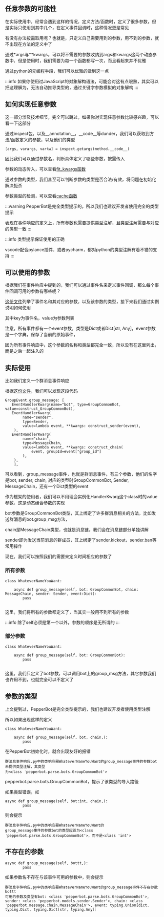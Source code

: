 ## 任意参数的可能性
在实际使用中，经常会遇到这样的情况，定义方法/函数时，定义了很多参数，但是实际只使用到其中几个，在定义事件回调时，这种情况更是常见

有没有办法按需取用呢？也就是，只定义自己需要用到的参数，用不到的参数，就不出现在方法的定义中了

通过*args与**kwargs，可以将不需要的参数收纳到args和kwargs这两个动态参数中，但是使用时，我们需要为每一个函数都写一次，而且看起来并不优雅

通过python的元编程手段，我们可以优雅的做到这一点

:::info
如果你使用过JavaScript的对象解构语法，可能会对这有点眼熟，其实可以把这理解为，无法自动推导类型的，通过关键字参数模拟的对象解构
:::

## 如何实现任意参数
这一部分涉及技术细节，完全可以跳过，如果你对实现任意参数比较感兴趣，可以看一下这部分

通过inspect包，以及__annotation__，__code__等dunder，我们可以获取到方法/函数定义的参数，以及他们的类型
```py3
[args, varargs, varkw] = inspect.getargs(method.__code__)
```


因此我们可以通过参数名，判断具体定义了哪些参数，按需传入

参数的动态传入，可以查看[fit_kwargs函数](https://github.com/SSmJaE/PepperBot/blob/master/pepperbot/utils/common.py)

通过参数的类型，我们甚至可以判断参数的类型是否合法/有效，将问题在初始化解决扼杀

参数类型的检测，可以查看[cache函数](https://github.com/SSmJaE/PepperBot/blob/master/pepperbot/parse/cache.py)

:::warning
PepperBot是完全类型提示的，所以我们也建议开发者使用完全的类型提示

表现在事件响应的定义上，所有参数也需要提供类型注解，且类型注解需要与对应的类型一致
:::

:::info
类型提示保证使用的正确

vscode配合pylance插件，或者pycharm，都对python的类型注解有着不错的支持
:::


## 可以使用的参数
根据我们在事件响应中提到的，我们可以通过事件名来定义事件回调，那么每个事件回调可用的参数有哪些呢？

[这份文件](https://github.com/SSmJaE/PepperBot/blob/master/pepperbot/parse/kwargs.py#L62)列举了事件名和其对应的参数，以及该参数的类型，接下来我们通过实例说明如何使用

其中key为事件名，value为参数列表

注意，所有事件都有一个event参数，类型是Dict或者Dict[str, Any]，event参数是一个字典，保存了当前的原始事件，

因为所有事件响应中，这个参数的名称和类型都完全一致，所以没有在这里列出，而是之后一起注入的

## 实际使用
比如我们定义一个群消息事件响应

根据[这份文件](https://github.com/SSmJaE/PepperBot/blob/master/pepperbot/parse/kwargs.py#L62)，我们可以发现这段代码
```py3
GroupEvent.group_message: [
   EventHandlerKwarg(name="bot", type=GroupCommonBot, value=construct_GroupCommonBot),
   EventHandlerKwarg(
        name="sender",
        type=Sender,
        value=lambda event, **kwargs: construct_sender(event),
    ),
   EventHandlerKwarg(
        name="chain",
        type=MessageChain,
        value=lambda event, **kwargs: construct_chain(
            event, groupId=event["group_id"]
        ),
    ),
    ],
```

可以看到，group_message事件，也就是群消息事件，有三个参数，他们的名字是bot, sender, chain, 对应的类型时GroupCommonBot, Sender, MessageChain，还有一个Dict类型的event

作为框架的使用者，我们可以不用理会实例化HandlerKwarg这个class时的value参数，这是动态组合参数的实现

bot参数是GroupCommonBot类型，其上绑定了许多群消息相关的方法，比如发送群消息的bot.group_msg方法，

chain是MessageChain类型，也就是消息链，我们会在消息链部分单独讲解

sender即为发送当前消息的群成员，其上绑定了sender.kickout，sender.ban等常用操作

现在，我们可以按照我们的需要来定义时间相应的参数了

### 所有参数
```py3
class WhateverNameYouWant:

    async def group_message(self, bot: GroupCommonBot, chain: MessageChain, sender: Sender, event:Dict):
        pass
        
```
这里，我们将所有的参数都定义了，当其实一般用不到所有的参数

:::info
除了self必须是第一个以外，参数的顺序是无所谓的
:::

### 部分参数
```py3
class WhateverNameYouWant:

    async def group_message(self, bot: GroupCommonBot):
        pass
        
```
这里，我们只定义了bot参数，可以调用bot上的group_msg方法，其它参数我们也许用不到，也就完全可以不定义了

## 参数的类型
上文提到过，PepperBot是完全类型提示的，我们也建议开发者使用类型注解

所以如果出现这样的定义
```py3
class WhateverNameYouWant:

    async def group_message(self, bot, chain,):
        pass     
```
在PepperBot初始化时，就会出现友好的报错

```
群消息事件响应.py中的类响应器WhateverNameYouWant的group_message事件的参数bot未提供类型注解，其类型
为<class 'pepperbot.parse.bots.GroupCommonBot'>
```

pepperbot.parse.bots.GroupCommonBot，提示了该类型的导入路径


如果类型错误，如
```py3
async def group_message(self, bot:int, chain,):
        pass   
```
则会提示
```
群消息事件响应.py中的类响应器WhateverNameYouWant的
group_message事件的参数bot的类型应该为<class 'pepperbot.parse.bots.GroupCommonBot'>，而不是<class 'int'>
```

## 不存在的参数
```py3
async def group_message(self, bottt,):
        pass   
```
如果参数名不存在与该事件可用的参数中，则会提示
```
群消息事件响应.py中的类响应器WhateverNameYouWant的group_message事件不存在参数bottt
可用的参数及类型有bot: <class 'pepperbot.parse.bots.GroupCommonBot'>, sender: <class 'pepperbot.models.sender.Sender'>, chain: <class 'pepperbot.message.chain.MessageChain'>, event: typing.Union[dict, typing.Dict, typing.Dict[str, typing.Any]]
```
